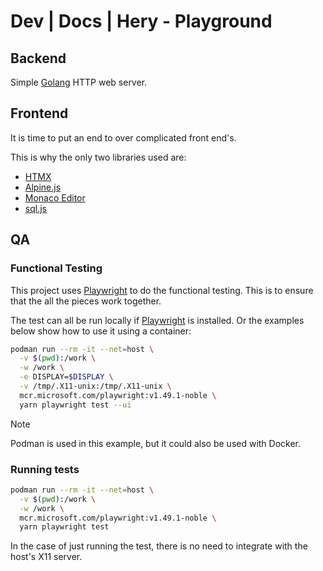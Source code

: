 # Dev | Docs | Hery - Playground
## Backend
Simple [Golang](https://go.dev/) HTTP web server.

## Frontend
It is time to put an end to over complicated front end's.

This is why the only two libraries used are:
- [HTMX](https://htmx.org/)
- [Alpine.js](https://alpinejs.dev/)
- [Monaco Editor](https://microsoft.github.io/monaco-editor/)
- [sql.js](https://github.com/sql-js/sql.js/)

## QA
### Functional Testing
This project uses [Playwright](https://playwright.dev/) to do the functional testing. This is to ensure that the all the pieces work together.

The test can all be run locally if [Playwright](https://playwright.dev/) is installed. Or the examples below show how to use it using a container:

```bash
podman run --rm -it --net=host \
  -v $(pwd):/work \
  -w /work \
  -e DISPLAY=$DISPLAY \
  -v /tmp/.X11-unix:/tmp/.X11-unix \
  mcr.microsoft.com/playwright:v1.49.1-noble \
  yarn playwright test --ui
```

> [!NOTE]
> Podman is used in this example, but it could also be used with Docker.

### Running tests
```bash
podman run --rm -it --net=host \
  -v $(pwd):/work \
  -w /work \
  mcr.microsoft.com/playwright:v1.49.1-noble \
  yarn playwright test
```

In the case of just running the test, there is no need to integrate with the host's X11 server.
